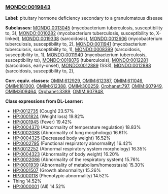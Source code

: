 
### [MONDO:0019843](http://purl.obolibrary.org/obo/MONDO_0019843)
**Label:** pituitary hormone deficiency secondary to a granulomatous disease

**Subclasses:** [MONDO:0013045](http://purl.obolibrary.org/obo/MONDO_0013045) (mycobacterium tuberculosis, susceptibility to, 3), [MONDO:0010282](http://purl.obolibrary.org/obo/MONDO_0010282) (mycobacterium tuberculosis, susceptibility to, X-linked), [MONDO:0019338](http://purl.obolibrary.org/obo/MONDO_0019338) (sarcoidosis), [MONDO:0012606](http://purl.obolibrary.org/obo/MONDO_0012606) (mycobacterium tuberculosis, susceptibility to, 2), [MONDO:0011941](http://purl.obolibrary.org/obo/MONDO_0011941) (mycobacterium tuberculosis, susceptibility to, 1), [MONDO:0008399](http://purl.obolibrary.org/obo/MONDO_0008399) (sarcoidosis, susceptibility to, 1), [MONDO:0011940](http://purl.obolibrary.org/obo/MONDO_0011940) (mycobacterium tuberculosis, susceptibility to), [MONDO:0018076](http://purl.obolibrary.org/obo/MONDO_0018076) (tuberculosis), [MONDO:0012281](http://purl.obolibrary.org/obo/MONDO_0012281) (sarcoidosis, early-onset), [MONDO:0012889](http://purl.obolibrary.org/obo/MONDO_0012889) (SS3), [MONDO:0012888](http://purl.obolibrary.org/obo/MONDO_0012888) (sarcoidosis, susceptibility to, 2), 

**Corr. equiv. classes:** [OMIM:612929](http://purl.obolibrary.org/obo/OMIM_612929), [OMIM:612387](http://purl.obolibrary.org/obo/OMIM_612387), [OMIM:611046](http://purl.obolibrary.org/obo/OMIM_611046), [OMIM:181000](http://purl.obolibrary.org/obo/OMIM_181000), [OMIM:612388](http://purl.obolibrary.org/obo/OMIM_612388), [OMIM:300259](http://purl.obolibrary.org/obo/OMIM_300259), [Orphanet:797](http://www.orpha.net/ORDO/Orphanet_797), [OMIM:607949](http://purl.obolibrary.org/obo/OMIM_607949), [OMIM:609464](http://purl.obolibrary.org/obo/OMIM_609464), [Orphanet:3389](http://www.orpha.net/ORDO/Orphanet_3389), [OMIM:607948](http://purl.obolibrary.org/obo/OMIM_607948), 

**Class expressions from DL-Learner:**

- [HP:0012735](http://purl.obolibrary.org/obo/HP_0012735) (Cough) 23.57%
- [HP:0001824](http://purl.obolibrary.org/obo/HP_0001824) (Weight loss) 19.82%
- [HP:0001945](http://purl.obolibrary.org/obo/HP_0001945) (Fever) 19.42%
- [HP:0004370](http://purl.obolibrary.org/obo/HP_0004370) (Abnormality of temperature regulation) 18.83%
- [HP:0002088](http://purl.obolibrary.org/obo/HP_0002088) (Abnormality of lung morphology) 16.61%
- [HP:0004325](http://purl.obolibrary.org/obo/HP_0004325) (Decreased body weight) 16.52%
- [HP:0002795](http://purl.obolibrary.org/obo/HP_0002795) (Functional respiratory abnormality) 16.42%
- [HP:0012252](http://purl.obolibrary.org/obo/HP_0012252) (Abnormal respiratory system morphology) 16.35%
- [HP:0004323](http://purl.obolibrary.org/obo/HP_0004323) (Abnormality of body weight) 16.20%
- [HP:0002086](http://purl.obolibrary.org/obo/HP_0002086) (Abnormality of the respiratory system) 15.76%
- [HP:0001939](http://purl.obolibrary.org/obo/HP_0001939) (Abnormality of metabolism/homeostasis) 15.30%
- [HP:0001507](http://purl.obolibrary.org/obo/HP_0001507) (Growth abnormality) 15.26%
- [HP:0000118](http://purl.obolibrary.org/obo/HP_0000118) (Phenotypic abnormality) 14.52%
- Thing 14.52%
- [HP:0000001](http://purl.obolibrary.org/obo/HP_0000001) (All) 14.52%


